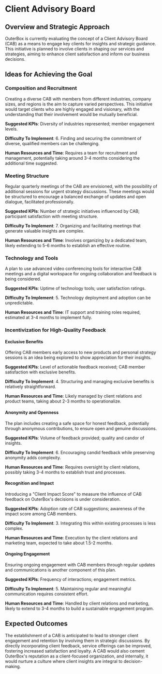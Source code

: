 # Client Advisory Board

## Overview and Strategic Approach
OuterBox is currently evaluating the concept of a Client Advisory Board (CAB) as a means to engage key clients for insights and strategic guidance. This initiative is planned to involve clients in shaping our services and strategies, aiming to enhance client satisfaction and inform our business decisions.

## Ideas for Achieving the Goal

### Composition and Recruitment
Creating a diverse CAB with members from different industries, company sizes, and regions is the aim to capture varied perspectives. This initiative would target clients who are highly engaged and visionary, with the understanding that their involvement would be mutually beneficial.

**Suggested KPIs**: Diversity of industries represented; member engagement levels.

**Difficulty To Implement**: 6. Finding and securing the commitment of diverse, qualified members can be challenging.

**Human Resources and Time**: Requires a team for recruitment and management, potentially taking around 3-4 months considering the additional time suggested.

### Meeting Structure
Regular quarterly meetings of the CAB are envisioned, with the possibility of additional sessions for urgent strategy discussions. These meetings would be structured to encourage a balanced exchange of updates and open dialogue, facilitated professionally.

**Suggested KPIs**: Number of strategic initiatives influenced by CAB; participant satisfaction with meeting structure.

**Difficulty To Implement**: 7. Organizing and facilitating meetings that generate valuable insights are complex.

**Human Resources and Time**: Involves organizing by a dedicated team, likely extending to 5-6 months to establish an effective routine.

### Technology and Tools
A plan to use advanced video conferencing tools for interactive CAB meetings and a digital workspace for ongoing collaboration and feedback is being considered.

**Suggested KPIs**: Uptime of technology tools; user satisfaction ratings.

**Difficulty To Implement**: 5. Technology deployment and adoption can be unpredictable.

**Human Resources and Time**: IT support and training roles required, estimated at 3-4 months to implement fully.

### Incentivization for High-Quality Feedback
#### Exclusive Benefits
Offering CAB members early access to new products and personal strategy sessions is an idea being explored to show appreciation for their insights.

**Suggested KPIs**: Level of actionable feedback received; CAB member satisfaction with exclusive benefits.

**Difficulty To Implement**: 4. Structuring and managing exclusive benefits is relatively straightforward.

**Human Resources and Time**: Likely managed by client relations and product teams, taking about 2-3 months to operationalize.

#### Anonymity and Openness
The plan includes creating a safe space for honest feedback, potentially through anonymous contributions, to ensure open and genuine discussions.

**Suggested KPIs**: Volume of feedback provided; quality and candor of insights.

**Difficulty To Implement**: 6. Encouraging candid feedback while preserving anonymity adds complexity.

**Human Resources and Time**: Requires oversight by client relations, possibly taking 3-4 months to establish trust and processes.

#### Recognition and Impact
Introducing a "Client Impact Score" to measure the influence of CAB feedback on OuterBox's decisions is under consideration.

**Suggested KPIs**: Adoption rate of CAB suggestions; awareness of the impact score among CAB members.

**Difficulty To Implement**: 3. Integrating this within existing processes is less complex.

**Human Resources and Time**: Execution by the client relations and marketing team, expected to take about 1.5-2 months.

#### Ongoing Engagement
Ensuring ongoing engagement with CAB members through regular updates and communications is another component of this plan.

**Suggested KPIs**: Frequency of interactions; engagement metrics.

**Difficulty To Implement**: 5. Maintaining regular and meaningful communication requires consistent effort.

**Human Resources and Time**: Handled by client relations and marketing, likely to extend to 3-4 months to build a sustainable engagement program.

## Expected Outcomes
The establishment of a CAB is anticipated to lead to stronger client engagement and retention by involving them in strategic discussions. By directly incorporating client feedback, service offerings can be improved, fostering increased satisfaction and loyalty. A CAB would also cement OuterBox's reputation as a client-focused organization, and internally, it would nurture a culture where client insights are integral to decision-making.